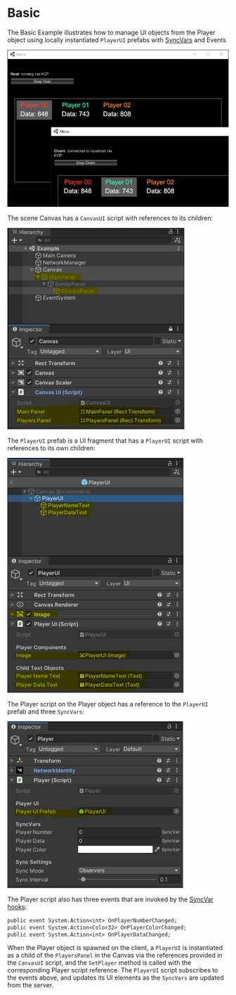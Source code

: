 # Basic

The Basic Example illustrates how to manage UI objects from the Player object using locally instantiated `PlayerUI` prefabs with [SyncVars](../guides/synchronization/syncvars.md) and Events

<div align="left">

<img src="../../.gitbook/assets/image (103).png" alt="">

</div>

The scene Canvas has a `CanvasUI` script with references to its children:

<div align="left">

<img src="../../.gitbook/assets/image (12).png" alt="Scene Canvas">

</div>

The `PlayerUI` prefab is a UI fragment that has a `PlayerUI` script with references to its own children:

<div align="left">

<img src="../../.gitbook/assets/image (109).png" alt="PlayerUI Prefab">

</div>

The Player script on the Player object has a reference to the `PlayerUI` prefab and three `SyncVars`:

<div align="left">

<img src="../../.gitbook/assets/image (119).png" alt="Player Object">

</div>

The Player script also has three events that are invoked by the [SyncVar hooks](../guides/synchronization/syncvar-hooks.md):

```
public event System.Action<int> OnPlayerNumberChanged;
public event System.Action<Color32> OnPlayerColorChanged;
public event System.Action<int> OnPlayerDataChanged;
```

When the Player object is spawned on the client, a `PlayerUI` is instantiated as a child of the `PlayersPanel` in the Canvas via the references provided in the `CanvasUI` script, and the `SetPlayer` method is called with the corresponding Player script reference.  The `PlayerUI` script subscribes to the events above, and updates its UI elements as the `SyncVars` are updated from the server.

